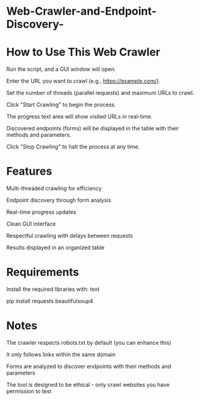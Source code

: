 # Web-Crawler-and-Endpoint-Discovery- 

# How to Use This Web Crawler

Run the script, and a GUI window will open.

Enter the URL you want to crawl (e.g., https://example.com/).

Set the number of threads (parallel requests) and maximum URLs to crawl.

Click "Start Crawling" to begin the process.

The progress text area will show visited URLs in real-time.

Discovered endpoints (forms) will be displayed in the table with their methods and parameters.

Click "Stop Crawling" to halt the process at any time.

# Features

Multi-threaded crawling for efficiency

Endpoint discovery through form analysis

Real-time progress updates

Clean GUI interface

Respectful crawling with delays between requests

Results displayed in an organized table

# Requirements

Install the required libraries with:
text

pip install requests beautifulsoup4

# Notes

The crawler respects robots.txt by default (you can enhance this)

It only follows links within the same domain

Forms are analyzed to discover endpoints with their methods and parameters

The tool is designed to be ethical - only crawl websites you have permission to test
